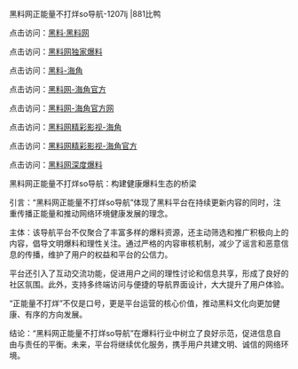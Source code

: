 黑料网正能量不打烊so导航-1207lj |881比鸭

点击访问：<a href="https://heiliaolvzlu3.pages.dev">黑料·黑料网</a>

点击访问：<a href="https://heiliaoyvnrda.pages.dev">黑料网独家爆料</a>

点击访问：<a href="https://heiliao9wsbg3.pages.dev">黑料-海角</a>

点击访问：<a href="https://heiliaox6jgh3.pages.dev">黑料网-海角官方</a>

点击访问：<a href="https://heiliao5s28gk.pages.dev">黑料网-海角官方网</a>

点击访问：<a href="https://heiliaokof3cy.pages.dev">黑料网精彩影视-海角</a>

点击访问：<a href="https://heiliaoxfe5rb.pages.dev">黑料网精彩影视-海角官方</a>

点击访问：<a href="https://heiliaoryrhyu.pages.dev">黑料网深度爆料</a>

黑料网正能量不打烊so导航：构建健康爆料生态的桥梁

引言：“黑料网正能量不打烊so导航”体现了黑料平台在持续更新内容的同时，注重传播正能量和推动网络环境健康发展的理念。

主体：该导航平台不仅聚合了丰富多样的爆料资源，还主动筛选和推广积极向上的内容，倡导文明爆料和理性关注。通过严格的内容审核机制，减少了谣言和恶意信息的传播，维护了用户的权益和平台的公信力。

平台还引入了互动交流功能，促进用户之间的理性讨论和信息共享，形成了良好的社区氛围。此外，支持多终端访问与便捷的导航界面设计，大大提升了用户体验。

“正能量不打烊”不仅是口号，更是平台运营的核心价值，推动黑料文化向更加健康、有序的方向发展。

结论：“黑料网正能量不打烊so导航”在爆料行业中树立了良好示范，促进信息自由与责任的平衡。未来，平台将继续优化服务，携手用户共建文明、诚信的网络环境。
